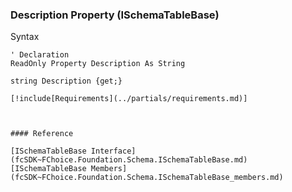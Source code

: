﻿### Description Property (ISchemaTableBase)

Syntax

```vbnet
' Declaration
ReadOnly Property Description As String

string Description {get;}

[!include[Requirements](../partials/requirements.md)]



#### Reference

[ISchemaTableBase Interface](fcSDK~FChoice.Foundation.Schema.ISchemaTableBase.md)  
[ISchemaTableBase Members](fcSDK~FChoice.Foundation.Schema.ISchemaTableBase_members.md)